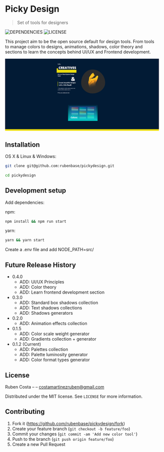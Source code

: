 # Picky Design
> Set of tools for designers

![DEPENDENCIES][dependencies-image]
![LICENSE][license-image]

This project aim to be the open source default for design tools. From tools to manage colors to designs, animations, shadows, color theory and sections to learn the concepts behind UI/UX and Frontend development.

![Hello Creatives!](https://github.com/rubenbase/pickydesign/blob/master/cover.png)

## Installation

OS X & Linux & Windows:

```sh
git clone git@github.com:rubenbase/pickydesign.git
```

```sh
cd pickydesign
```

## Development setup

Add dependencies: 

npm:

```sh
npm install && npm run start
```

yarn:

```sh
yarn && yarn start

```

Create a .env file and add NODE_PATH=src/ 

## Future Release History
* 0.4.0
    * ADD: UI/UX Principles
    * ADD: Color theory
    * ADD: Learn frontend development section
* 0.3.0
    * ADD: Standard box shadows collection
    * ADD: Text shadows collections
    * ADD: Shadows generators
* 0.2.0
    * ADD: Animation effects collection
* 0.1.5
    * ADD: Color scale weight generator
    * ADD: Gradients collection + generator
* 0.1.2 (Current)
    * ADD: Palettes collection
    * ADD: Palette luminosity generator
    * ADD: Color format types generator

## License

Ruben Costa – []() – costamartinezruben@gmail.com

Distributed under the MIT license. See ``LICENSE`` for more information.

## Contributing

1. Fork it (<https://github.com/rubenbase/pickydesign/fork>)
2. Create your feature branch (`git checkout -b feature/foo`)
3. Commit your changes (`git commit -am 'Add new color tool'`)
4. Push to the branch (`git push origin feature/foo`)
5. Create a new Pull Request

<!-- Markdown link & img dfn's -->
[dependencies-image]: https://img.shields.io/david/rubenbase/pickydesign.svg
[license-image]: https://img.shields.io/badge/license-MIT-brightgreen.svg
